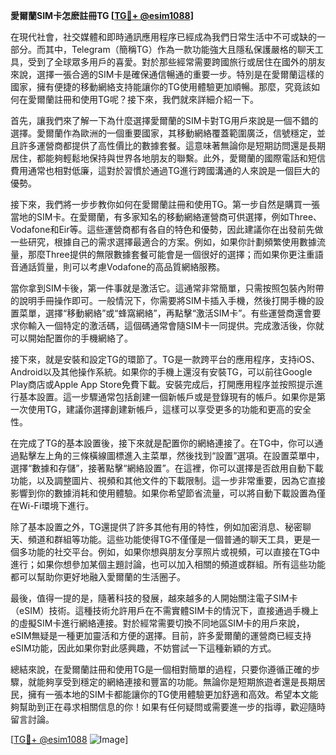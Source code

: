 **愛爾蘭SIM卡怎麽註冊TG [[TG💪+ @esim1088](https://t.me/s/esim1088)]**

在現代社會，社交媒體和即時通訊應用程序已經成為我們日常生活中不可或缺的一部分。而其中，Telegram（簡稱TG）作為一款功能強大且隱私保護嚴格的聊天工具，受到了全球眾多用戶的喜愛。對於那些經常需要跨國旅行或居住在國外的朋友來說，選擇一張合適的SIM卡是確保通信暢通的重要一步。特別是在愛爾蘭這樣的國家，擁有便捷的移動網絡支持能讓你的TG使用體驗更加順暢。那麼，究竟該如何在愛爾蘭註冊和使用TG呢？接下來，我們就來詳細介紹一下。

首先，讓我們來了解一下為什麼選擇愛爾蘭的SIM卡對TG用戶來說是一個不錯的選擇。愛爾蘭作為歐洲的一個重要國家，其移動網絡覆蓋範圍廣泛，信號穩定，並且許多運營商都提供了高性價比的數據套餐。這意味著無論你是短期訪問還是長期居住，都能夠輕鬆地保持與世界各地朋友的聯繫。此外，愛爾蘭的國際電話和短信費用通常也相對低廉，這對於習慣於通過TG進行跨國溝通的人來說是一個巨大的優勢。

接下來，我們將一步步教你如何在愛爾蘭註冊和使用TG。第一步自然是購買一張當地的SIM卡。在愛爾蘭，有多家知名的移動網絡運營商可供選擇，例如Three、Vodafone和Eir等。這些運營商都有各自的特色和優勢，因此建議你在出發前先做一些研究，根據自己的需求選擇最適合的方案。例如，如果你計劃頻繁使用數據流量，那麼Three提供的無限數據套餐可能會是一個很好的選擇；而如果你更注重語音通話質量，則可以考慮Vodafone的高品質網絡服務。

當你拿到SIM卡後，第一件事就是激活它。這通常非常簡單，只需按照包裝內附帶的說明手冊操作即可。一般情況下，你需要將SIM卡插入手機，然後打開手機的設置菜單，選擇“移動網絡”或“蜂窩網絡”，再點擊“激活SIM卡”。有些運營商還會要求你輸入一個特定的激活碼，這個碼通常會隨SIM卡一同提供。完成激活後，你就可以開始配置你的手機網絡了。

接下來，就是安裝和設定TG的環節了。TG是一款跨平台的應用程序，支持iOS、Android以及其他操作系統。如果你的手機上還沒有安裝TG，可以前往Google Play商店或Apple App Store免費下載。安裝完成后，打開應用程序並按照提示進行基本設置。這一步驟通常包括創建一個新帳戶或是登錄現有的帳戶。如果你是第一次使用TG，建議你選擇創建新帳戶，這樣可以享受更多的功能和更高的安全性。

在完成了TG的基本設置後，接下來就是配置你的網絡連接了。在TG中，你可以通過點擊左上角的三條橫線圖標進入主菜單，然後找到“設置”選項。在設置菜單中，選擇“數據和存儲”，接著點擊“網絡設置”。在這裡，你可以選擇是否啟用自動下載功能，以及調整圖片、視頻和其他文件的下載限制。這一步非常重要，因為它直接影響到你的數據消耗和使用體驗。如果你希望節省流量，可以將自動下載設置為僅在Wi-Fi環境下進行。

除了基本設置之外，TG還提供了許多其他有用的特性，例如加密消息、秘密聊天、頻道和群組等功能。這些功能使得TG不僅僅是一個普通的聊天工具，更是一個多功能的社交平台。例如，如果你想與朋友分享照片或視頻，可以直接在TG中進行；如果你想參加某個主題討論，也可以加入相關的頻道或群組。所有這些功能都可以幫助你更好地融入愛爾蘭的生活圈子。

最後，值得一提的是，隨著科技的發展，越來越多的人開始關注電子SIM卡（eSIM）技術。這種技術允許用戶在不需實體SIM卡的情況下，直接通過手機上的虛擬SIM卡進行網絡連接。對於經常需要切換不同地區SIM卡的用戶來說，eSIM無疑是一種更加靈活和方便的選擇。目前，許多愛爾蘭的運營商已經支持eSIM功能，因此如果你對此感興趣，不妨嘗試一下這種新穎的方式。

總結來說，在愛爾蘭註冊和使用TG是一個相對簡單的過程，只要你遵循正確的步驟，就能夠享受到穩定的網絡連接和豐富的功能。無論你是短期旅遊者還是長期居民，擁有一張本地的SIM卡都能讓你的TG使用體驗更加舒適和高效。希望本文能夠幫助到正在尋求相關信息的你！如果有任何疑問或需要進一步的指導，歡迎隨時留言討論。

[[TG💪+ @esim1088](https://t.me/s/esim1088) ![Image](https://i.postimg.cc/4NQfJmqS/Snipaste-2025-05-13-00-14-12.png)]